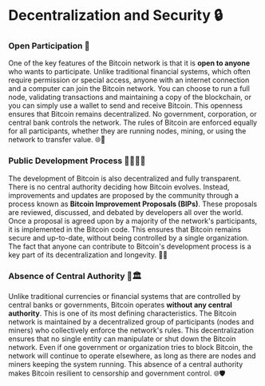 # Decentralization and Security 🔒

### Open Participation 🚪

One of the key features of the Bitcoin network is that it is **open to anyone** who wants to participate. Unlike traditional financial systems, which often require permission or special access, anyone with an internet connection and a computer can join the Bitcoin network. You can choose to run a full node, validating transactions and maintaining a copy of the blockchain, or you can simply use a wallet to send and receive Bitcoin. This openness ensures that Bitcoin remains decentralized. No government, corporation, or central bank controls the network. The rules of Bitcoin are enforced equally for all participants, whether they are running nodes, mining, or using the network to transfer value. 🌐👥

### Public Development Process 👨‍💻👩‍💻

The development of Bitcoin is also decentralized and fully transparent. There is no central authority deciding how Bitcoin evolves. Instead, improvements and updates are proposed by the community through a process known as **Bitcoin Improvement Proposals (BIPs)**. These proposals are reviewed, discussed, and debated by developers all over the world. Once a proposal is agreed upon by a majority of the network's participants, it is implemented in the Bitcoin code. This ensures that Bitcoin remains secure and up-to-date, without being controlled by a single organization. The fact that anyone can contribute to Bitcoin's development process is a key part of its decentralization and longevity. 🔧🌟

### Absence of Central Authority 🚫🏛️

Unlike traditional currencies or financial systems that are controlled by central banks or governments, Bitcoin operates **without any central authority**. This is one of its most defining characteristics. The Bitcoin network is maintained by a decentralized group of participants (nodes and miners) who collectively enforce the network's rules. This decentralization ensures that no single entity can manipulate or shut down the Bitcoin network. Even if one government or organization tries to block Bitcoin, the network will continue to operate elsewhere, as long as there are nodes and miners keeping the system running. This absence of a central authority makes Bitcoin resilient to censorship and government control. 🌐🛡️
